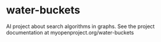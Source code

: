 # water-buckets
AI project about search algorithms in graphs.
See the project documentation at myopenproject.org/water-buckets
